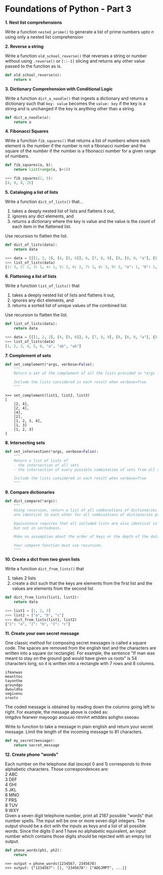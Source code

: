 # Foundations of Python - Part 3

**1. Nest list comprehensions**

Write a function `nested_prime()` to generate a list of prime numbers upto $n$ using only a nested list comprehension

**2. Reverse a string**

Write a function `old_school_reverse()` that reverses a string or number without using `.reverse()` or `[::-1]` slicing and returns any other value passed to the function as is.

```python
def old_school_reverse(n):
    return n
```

**3. Dictionary Comprehension with Conditional Logic**

Write a function `dict_a_noodle()` that ingests a dictionary and returns a dictionary such that `key: value` becomes the `value: key` if the key is a string and is unchanged if the key is anything other than a string.

```python
def dict_a_noodle(a):
    return a
```

**4. Fibonacci Squares**

Write a function `fib_squares()` that returns a list of numbers where each element is the number if the number is not a fibonacci number and the square of the number if the number is a fibonacci number for a given range of numbers.

```python
def fib_squares(a, b):
    return list(range(a, b+1))
```

```python
>>> fib_squares(2, 5):
[4, 9, 4, 25]
```

**5. Cataloging a list of lists**

Write a function `dict_of_lists()` that...
1. takes a deeply nested list of lists and flattens it out,
2. ignores any dict elements, and
3. returns a dictionary where the key is value and the value is the count of each item in the flattened list.

Use recursion to flatten the list.

```python
def dict_of_lists(data):
    return data
```

```python
>>> data = [[[1, 2, 3], [4, [5, 6]], 6, [7, 8, 9], [8, [8, 9, "a"], {5: 6}, ["b"], "ab"]], [5, 2, 1], 1]
>>> list_of_lists(data)
{1: 3, 2: 2, 3: 1, 4: 1, 5: 2, 6: 2, 7: 1, 8: 3, 9: 2, "a": 1, "b": 1, "ab": 1}
```

**6. Flattening a list of lists**

Write a function `list_of_lists()` that
1. takes a deeply nested list of lists and flattens it out,
2. ignores any dict elements, and
3. returns a sorted list of unique values of the combined list. 

Use recursion to flatten the list.

```python
def list_of_lists(data):
    return data
```

```python
>>> data = [[[1, 2, 3], [4, [5, 6]], 6, [7, 8, 9], [8, [8, 9, "a"], {5: 6}, ["b"], "ab"]], [5, 2, 1], 1]
>>> list_of_lists(data)
[1, 2, 3, 4, 5, 6, "a", "ab", "ab"]
```

**7. Complement of sets**

```python
def set_complement(*args, verbose=False):
    """
    Return a set of the complement of all the lists provided in *args for every combination of lists

    Include the lists considered in each result when verbose=True
    """
```

```
>>> set_complement(list1, list2, list3)
[
    [2, 4],
    [2, 4],
    [4],
    [2],
    [1, 2, 3, 4],
    [1, 3]
    [1, 2, 3]
]
```

**8. Intersecting sets**

```python
def set_intersection(*args, verbose=False):
    """
    Return a list of lists of
    - the intersection of all sets
    - the intersection of every possible combination of sets from all sets provided

    Include the lists considered in each result when verbose=True
    """
```

**9. Compare dictionaries**

```python
def dict_compare(*args):
    """
    Using recursion, return a list of all combinations of dictionaries that
    are identical to each other for all combinations of dictionaries provided.

    Equivalence requires that all included lists are also identical in content
    but not in sortedness.

    Make no assumption about the order of keys or the depth of the data.

    Your compare function must use recursion.
    """  
```

**10. Create a dict from two given lists**

Write a function `dict_from_lists()` that
1. takes 2 lists
2. create a dict such that the keys are elements from the first list and the values are elements from the second list


```python
def dict_from_lists(list1, list2):
    return data
```

```python
>>> list1 = [1, 2, 3]
>>> list2 = ["a", "b", "c"]
>>> dict_from_lists(list1, list2)
{"1": "a", "2": "b", "3": "c"}
```

**11. Create your own secret message**

One classic method for composing secret messages is called a square code.  The spaces are removed from the english text and the characters are written into a square (or rectangle).  For example, the sentence "If man was meant to stay on the ground god would have given us roots" is 54 characters long, so it is written into a rectangle with 7 rows and 8 columns.  

    ifmanwas  
    meanttos        
    tayonthe  
    groundgo  
    dwouldha  
    vegivenu  
    sroots  

The coded message is obtained by reading down the columns going left to right.   For example, the message above is coded as:  
imtgdvs fearwer mayoogo anouuio ntnnlvt wttddes aohghn  sseoau

Write to function to take a message in plain english and return your secret message. Limit the length of the incoming message to 81 characters.

```python
def my_secret(message):
    return secret_message
```

**12. Create phone "words"**  

Each number on the telephone dial (except 0 and 1) corresponds to three alphabetic characters. Those correspondences are:  
 2 ABC  
 3 DEF  
 4 GHI  
 5 JKL  
 6 MNO  
 7 PRS  
 8 TUV  
 9 WXY  
Given a seven digit telephone number, print all 2187 possible "words" that number spells. The input will be one or more seven digit integers. The output should be a dict with the inputs as keys and a list of all possible words. Since the digits 0 and 1 have no alphabetic equivalent, an input number which contains those digits should be rejected with an empty list output.

```python
def phone_words(ph1, ph2):
    return 
```
```
>>> output = phone_words(1234567, 2345678)
>>> output: {"1234567": [], "2345678": ["ADGJMPT", ...]}
```